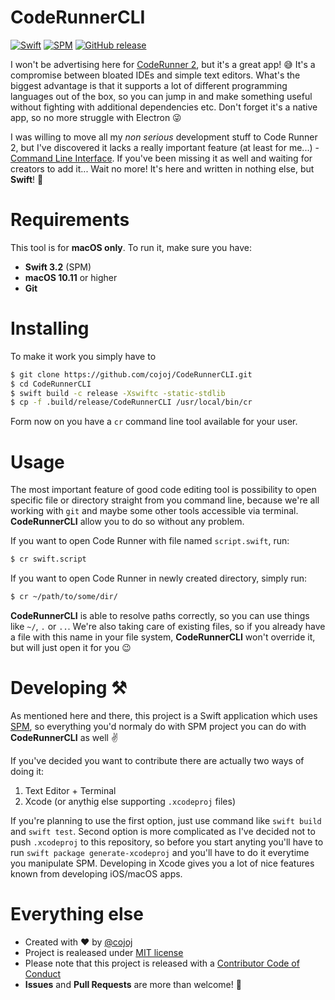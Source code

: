 # CodeRunnerCLI

[![Swift](https://img.shields.io/badge/Swift-3.2-lightgrey.svg)](https://swift.org)
[![SPM](https://img.shields.io/badge/SPM-compatible-brightgreen.svg)](https://swift.org/package-manager)
[![GitHub release](https://img.shields.io/github/release/cojoj/CodeRunnerCLI.svg)](https://github.com/cojoj/CodeRunnerCLI/releases/latest)

I won't be advertising here for [CodeRunner 2](https://coderunnerapp.com), but it's a great app! 😅
It's a compromise between bloated IDEs and simple text editors. What's the biggest advantage is that it supports a lot of different programming languages out of the box, so you can jump in and make something useful without fighting with additional dependencies etc. Don't forget it's a native app, so no more struggle with Electron 😜

I was willing to move all my _non serious_ development stuff to Code Runner 2, but I've discovered it lacks a really important feature (at least for me...) - [Command Line Interface](https://en.wikipedia.org/wiki/Command-line_interface).
If you've been missing it as well and waiting for creators to add it...
Wait no more! It's here and written in nothing else, but **Swift**! 🙌

# Requirements

This tool is for **macOS only**. To run it, make sure you have:
+ **Swift 3.2** (SPM)
+ **macOS 10.11** or higher
+ **Git**

# Installing

To make it work you simply have to

```bash
$ git clone https://github.com/cojoj/CodeRunnerCLI.git
$ cd CodeRunnerCLI
$ swift build -c release -Xswiftc -static-stdlib
$ cp -f .build/release/CodeRunnerCLI /usr/local/bin/cr
```

Form now on you have a `cr` command line tool available for your user.

# Usage

The most important feature of good code editing tool is possibility to open specific file or directory straight from you command line, because we're all working with `git` and maybe some other tools accessible via terminal. 
**CodeRunnerCLI** allow you to do so without any problem.

If you want to open Code Runner with file named `script.swift`, run:
```bash
$ cr swift.script
```

If you want to open Code Runner in newly created directory, simply run:
```bash
$ cr ~/path/to/some/dir/
```

**CodeRunnerCLI** is able to resolve paths correctly, so you can use things like `~/`, `.` or `..`. We're also taking care of existing files, so if you already have a file with this name in your file system, **CodeRunnerCLI** won't override it, but will just open it for you 😉

# Developing ⚒

As mentioned here and there, this project is a Swift application which uses [SPM](https://swift.org/package-manager/), so everything you'd normaly do with SPM project you can do with **CodeRunnerCLI** as well ✌️

If you've decided you want to contribute there are actually two ways of doing it:
1. Text Editor + Terminal
2. Xcode (or anythig else supporting `.xcodeproj` files)

If you're planning to use the first option, just use command like `swift build` and `swift test`. Second option is more complicated as I've decided not to push `.xcodeproj` to this repository, so before you start anyting you'll have to run `swift package generate-xcodeproj` and you'll have to do it everytime you manipulate SPM. Developing in Xcode gives you a lot of nice features known from developing iOS/macOS apps.

# Everything else

+ Created with ❤️ by [@cojoj](https://twitter.com/cojoj)
+ Project is realeased under [MIT license](LICENSE.md)
+ Please note that this project is released with a [Contributor Code of Conduct](CONDUCT.md)
+ **Issues** and **Pull Requests** are more than welcome! 🌸
